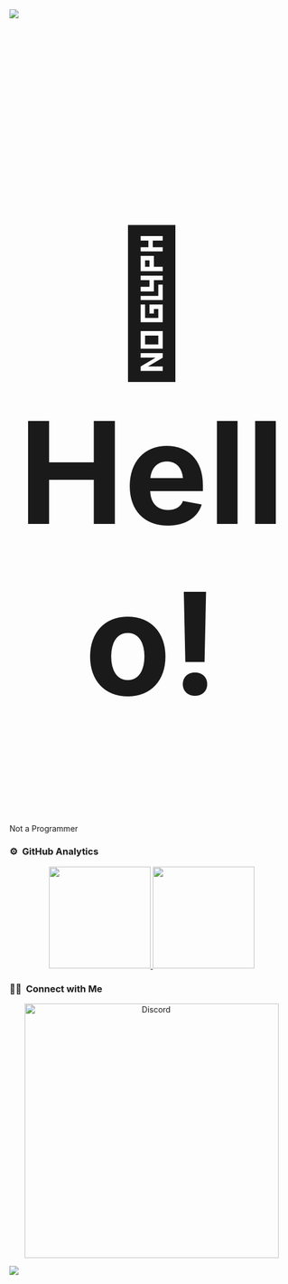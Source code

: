 <!--![header](https://capsule-render.vercel.app/api?type=waving&color=570681&height=220&section=header&text=Failzuma%20イルハム&fontSize=60&animation=fadeIn&fontAlignY=38&desc=%20Software%20and%20Web%20Developer&descAlignY=51&descAlign=62) -->
<img src="https://user-images.githubusercontent.com/73097560/115834477-dbab4500-a447-11eb-908a-139a6edaec5c.gif">
<h1 align="center" style="font-size:250px">👋 Hello!</h1>
<p align="left">Not a Programmer</p>

### ⚙️ &nbsp;GitHub Analytics

<p align="center" class="d-flex justify-content-center align-items-center">
  <a href="https://github.com/shyirou">
  <img height="180em" src="https://github-readme-stats-eight-theta.vercel.app/api?username=shyirou&show_icons=true&theme=omni&include_all_commits=true&count_private=true"/>
  <img height="180em" src="https://github-readme-stats-eight-theta.vercel.app/api/top-langs/?username=shyirou&layout=compact&langs_count=8&theme=omni"/>
  </a>
</p>


### 🤝🏻 &nbsp;Connect with Me
<p align="center">
<!---<a href="https://steamcommunity.com/id/Failzuma/">
<img alt="Steam" src="https://img.shields.io/badge/-Failzuma-4E94EC?style=flat&logo=Steam&logoColor=0a0b24"/></a> -->
<p align="center">
    <a href="https://discord.com/users/566507480788631552"><img src="https://lanyard.cnrad.dev/api/325844853152022528?borderRadius=20px&bg=transparent&idleMessage=Probably%20doing%20something%20else..." alt="Discord" width="450"/></a>
</p>
<img src="https://user-images.githubusercontent.com/73097560/115834477-dbab4500-a447-11eb-908a-139a6edaec5c.gif">
